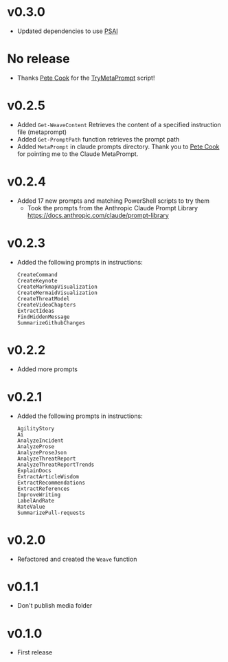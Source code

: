 # v0.3.0

- Updated dependencies to use [PSAI](https://github.com/dfinke/PSAI)

# No release

- Thanks [Pete Cook](https://github.com/Blindpete) for the [TryMetaPrompt](claudePrompts/TryClaudePrompts/TryMetaPrompt.ps1) script!

# v0.2.5

- Added `Get-WeaveContent` Retrieves the content of a specified instruction file (metaprompt)
- Added `Get-PromptPath` function retrieves the prompt path
- Added `MetaPrompt` in claude prompts directory. Thank you to [Pete Cook](https://twitter.com/blindpete) for pointing me to the Claude MetaPrompt.

# v0.2.4

- Added 17 new prompts and matching PowerShell scripts to try them
    - Took the prompts from the Anthropic Claude Prompt Library https://docs.anthropic.com/claude/prompt-library

# v0.2.3

- Added the following prompts in instructions:
    ```
    CreateCommand
    CreateKeynote
    CreateMarkmapVisualization
    CreateMermaidVisualization
    CreateThreatModel
    CreateVideoChapters
    ExtractIdeas
    FindHiddenMessage
    SummarizeGithubChanges
    ```

# v0.2.2

- Added more prompts

# v0.2.1

- Added the following prompts in instructions:
    ```
    AgilityStory
    Ai
    AnalyzeIncident
    AnalyzeProse
    AnalyzeProseJson
    AnalyzeThreatReport
    AnalyzeThreatReportTrends
    ExplainDocs
    ExtractArticleWisdom
    ExtractRecommendations
    ExtractReferences
    ImproveWriting
    LabelAndRate
    RateValue
    SummarizePull-requests
    ```
# v0.2.0

- Refactored and created the `Weave` function

# v0.1.1

- Don't publish media folder

# v0.1.0

- First release